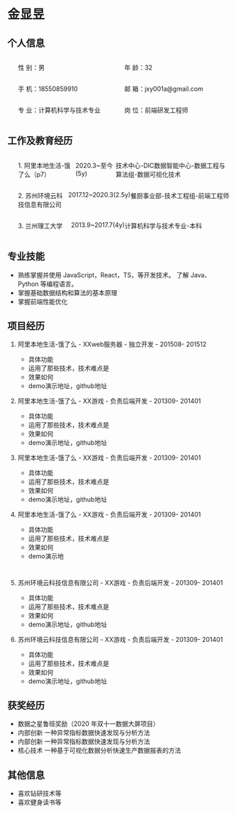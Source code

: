 <h1>金显昱</h1>

## 个人信息

<div style="padding-left:24px">
  <div style="display: flex; ">
      <p style="flex: 1;">性 别：男</p>
      <p style="flex: 1;">年 龄：32</p>
  </div>
  <div style="display: flex;">
      <p style="flex: 1;">手 机：18550859910</p>
      <p style="flex: 1;">邮 箱：jxy001a@gmail.com</p>
  </div>
  <div style="display: flex;">
      <p style="flex: 1;">专 业：计算机科学与技术专业</p>
      <p style="flex: 1;">岗 位：前端研发工程师</p>
  </div>
</div>


## 工作及教育经历
<div style="padding-left:24px">
  <div style="display: flex; ">
      <p style="flex: 1;">1. 阿里本地生活-饿了么（p7）</p>
      <p style="flex: .7;">2020.3~至今(5y)</p>
      <p style="flex: 2;">技术中心-DIC数据智能中心-数据工程与算法组-数据可视化技术</p>
  </div>
  <div style="display: flex;">
      <p style="flex: 1;">2. 苏州环境云科技信息有限公司</p>
      <p style="flex: .7;">2017.12~2020.3(2.5y)</p>
      <p style="flex: 2;">餐厨事业部-技术工程组-前端工程师</p>
  </div>
  <div style="display: flex;">
      <p style="flex: 1;">3. 兰州理工大学</p>
      <p style="flex: .7;">2013.9~2017.7(4y)</p>
      <p style="flex: 2;">计算机科学与技术专业-本科</p>
  </div>
</div>

## 专业技能

* 熟练掌握并使用 JavaScript，React，TS，等开发技术。 了解 Java、Python 等编程语言。
* 掌握基础数据结构和算法的基本原理
* 掌握前端性能优化

## 项目经历

1. 阿里本地生活-饿了么 - XXweb服务器 - 独立开发 - 201508- 201512
    * 具体功能
    * 运用了那些技术，技术难点是
    * 效果如何
    * demo演示地址，github地址

2. 阿里本地生活-饿了么 - XX游戏 - 负责后端开发 - 201309- 201401
    * 具体功能
    * 运用了那些技术，技术难点是
    * 效果如何
    * demo演示地址，github地址

3. 阿里本地生活-饿了么 - XX游戏 - 负责后端开发 - 201309- 201401
    * 具体功能
    * 运用了那些技术，技术难点是
    * 效果如何
    * demo演示地址，github地址

4. 阿里本地生活-饿了么 - XX游戏 - 负责后端开发 - 201309- 201401
    * 具体功能
    * 运用了那些技术，技术难点是
    * 效果如何
    * demo演示地

<h1 style="border:none;"></h1>
<h1 style="border:none;"></h1>

5. 苏州环境云科技信息有限公司 - XX游戏 - 负责后端开发 - 201309- 201401
    * 具体功能
    * 运用了那些技术，技术难点是
    * 效果如何
    * demo演示地址，github地址
    
6. 苏州环境云科技信息有限公司 - XX游戏 - 负责后端开发 - 201309- 201401
    * 具体功能
    * 运用了那些技术，技术难点是
    * 效果如何
    * demo演示地址，github地址

## 获奖经历
* 数据之星鲁班奖励（2020 年双十一数据大屏项目）
* 内部创新 一种异常指标数据快速发现与分析方法 
* 内部创新 一种异常指标数据快速发现与分析方法 
* 核心技术 一种基于可视化数据分析快速生产数据报表的方法


## 其他信息
* 喜欢钻研技术等 
* 喜欢健身读书等 





